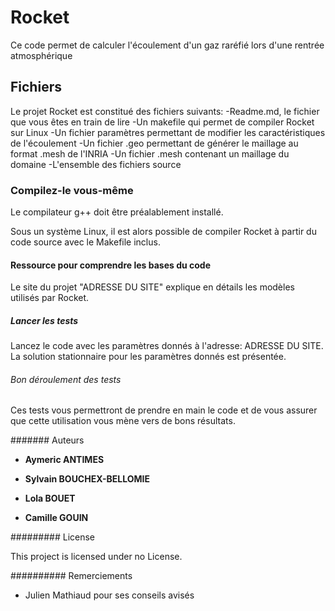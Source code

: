 # Rocket

Ce code permet de calculer l'écoulement d'un gaz raréfié lors d'une rentrée atmosphérique


## Fichiers

Le projet Rocket est constitué des fichiers suivants:
-Readme.md, le fichier que vous êtes en train de lire
-Un makefile qui permet de compiler Rocket sur Linux
-Un fichier paramètres permettant de modifier les caractéristiques de l'écoulement
-Un fichier .geo permettant de générer le maillage au format .mesh de l'INRIA
-Un fichier .mesh contenant un maillage du domaine
-L'ensemble des fichiers source


### Compilez-le vous-même

Le compilateur g++ doit être préalablement installé.

Sous un système Linux, il est alors possible de compiler Rocket à partir du code source avec le Makefile inclus.

#### Ressource pour comprendre les bases du code

Le site du projet "ADRESSE DU SITE" explique en détails les modèles utilisés par Rocket.

##### Lancer les tests

Lancez le code avec les paramètres donnés à l'adresse: ADRESSE DU SITE.
La solution stationnaire pour les paramètres donnés est présentée.

###### Bon déroulement des tests

Ces tests vous permettront de prendre en main le code et de vous assurer que cette utilisation vous mène vers de bons résultats.

####### Auteurs

* **Aymeric ANTIMES** 

* **Sylvain BOUCHEX-BELLOMIE** 

* **Lola BOUET** 

* **Camille GOUIN** 

######### License

This project is licensed under no License.

########## Remerciements

* Julien Mathiaud pour ses conseils avisés

